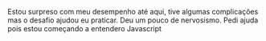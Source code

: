 Estou surpreso com meu desempenho até aqui, tive algumas complicações mas o desafio ajudou eu praticar.
Deu um pouco de nervosismo.
Pedi ajuda pois estou começando a entendero Javascript
